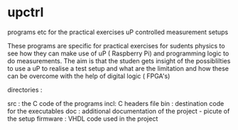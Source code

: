 # upctrl
programs etc for the practical exercises  uP controlled measurement setups

These  programs are specific for practical exercises  for sudents physics to see how they can make use of uP ( Raspberry Pi) and programming logic to do measurements.  The aim is that the studen gets insight of the possiblilties to use a uP to realise a test setup and what are the limitation and how these can be overcome with the help of digital logic ( FPGA's) 

directories :

src :  the C code of the programs
incl:  C headers file 
bin : destination code for the executables 
doc : additional documentation of the project
		- picute of the setup 
firmware :  VHDL code used in the project 
 